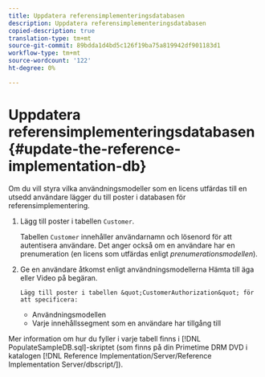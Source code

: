 ```yaml
---
title: Uppdatera referensimplementeringsdatabasen
description: Uppdatera referensimplementeringsdatabasen
copied-description: true
translation-type: tm+mt
source-git-commit: 89bdda1d4bd5c126f19ba75a819942df901183d1
workflow-type: tm+mt
source-wordcount: '122'
ht-degree: 0%

---
```



# Uppdatera referensimplementeringsdatabasen{#update-the-reference-implementation-db}

Om du vill styra vilka användningsmodeller som en licens utfärdas till en utsedd användare lägger du till poster i databasen för referensimplementering.

1. Lägg till poster i tabellen `Customer`.

   Tabellen `Customer` innehåller användarnamn och lösenord för att autentisera användare. Det anger också om en användare har en prenumeration (en licens som utfärdas enligt *prenumerationsmodellen*).

1. Ge en användare åtkomst enligt användningsmodellerna Hämta till äga eller Video på begäran.

       Lägg till poster i tabellen &quot;CustomerAuthorization&quot; för att specificera:
   
   * Användningsmodellen
   * Varje innehållssegment som en användare har tillgång till

Mer information om hur du fyller i varje tabell finns i [!DNL PopulateSampleDB.sql]-skriptet (som finns på din Primetime DRM DVD i katalogen [!DNL Reference Implementation/Server/Reference Implementation Server/dbscript/]).
